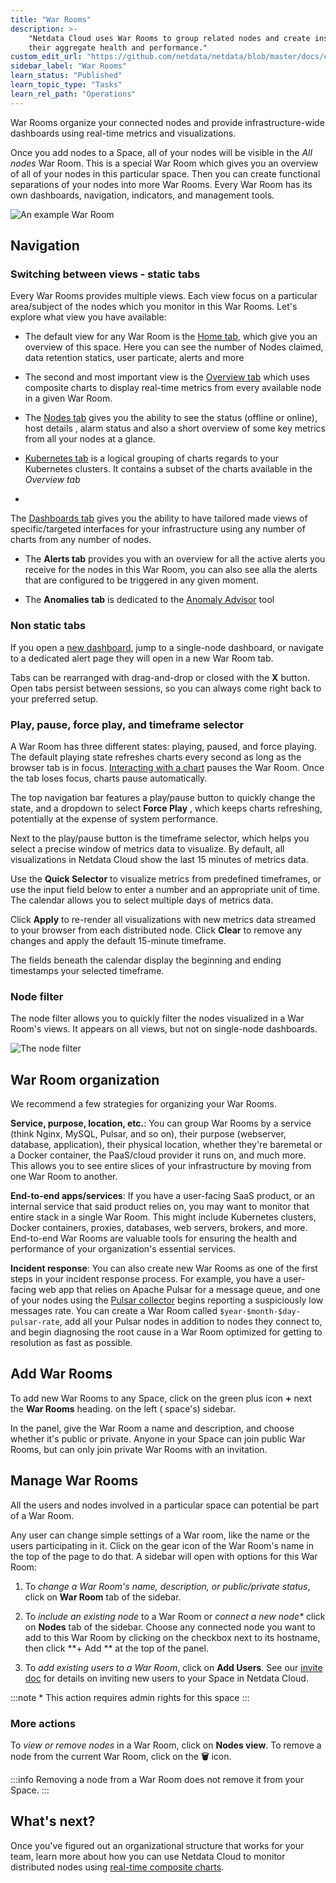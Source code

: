 ```yaml
---
title: "War Rooms"
description: >-
    "Netdata Cloud uses War Rooms to group related nodes and create insightful compositedashboards based on
    their aggregate health and performance."
custom_edit_url: "https://github.com/netdata/netdata/blob/master/docs/cloud/war-rooms.md"
sidebar_label: "War Rooms"
learn_status: "Published"
learn_topic_type: "Tasks"
learn_rel_path: "Operations"
---
```


War Rooms organize your connected nodes and provide infrastructure-wide dashboards using real-time metrics and
visualizations.

Once you add nodes to a Space, all of your nodes will be visible in the _All nodes_ War Room. This is a special War Room
which gives you an overview of all of your nodes in this particular space. Then you can create functional separations of
your nodes into more War Rooms. Every War Room has its own dashboards, navigation, indicators, and management tools.

![An example War Room](/img/cloud/main-page.png)

## Navigation

### Switching between views - static tabs

Every War Rooms provides multiple views. Each view focus on a particular area/subject of the nodes which you monitor in
this War Rooms. Let's explore what view you have available:

- The default view for any War Room is
  the [Home tab](https://github.com/netdata/netdata/blob/master/docs/cloud/visualize/overview.md#home), which give you
  an overview
  of this space. Here you can see the number of Nodes claimed, data retention statics, user particate, alerts and more

- The second and most important view is
  the [Overview tab](https://github.com/netdata/netdata/blob/master/docs/cloud/visualize/overview.md#overview) which
  uses composite
  charts to display real-time metrics from every available node in a given War Room.

- The [Nodes tab](https://github.com/netdata/netdata/blob/master/docs/cloud/visualize/nodes.md) gives you the ability to
  see the status (offline or online), host details
  , alarm status and also a short overview of some key metrics from all your nodes at a glance.

- [Kubernetes tab](https://github.com/netdata/netdata/blob/master/docs/cloud/visualize/kubernetes.md) is a logical
  grouping of charts regards to your Kubernetes clusters.
  It contains a subset of the charts available in the _Overview tab_

-

The [Dashboards tab](https://github.com/netdata/netdata/blob/master/docs/cloud/visualize/dashboards.md)
gives you the ability to have tailored made views of
specific/targeted interfaces for your infrastructure using any number of charts from any number of nodes.

- The **Alerts tab** provides you with an overview for all the active alerts you receive for the nodes in this War Room,
  you can also see alla the alerts that are configured to be triggered in any given moment.

- The **Anomalies tab** is dedicated to
  the [Anomaly Advisor](https://github.com/netdata/netdata/blob/master/docs/cloud/insights/anomaly-advisor.mdx) tool

### Non static tabs

If you open
a [new dashboard](https://github.com/netdata/netdata/blob/master/docs/cloud/visualize/dashboards.md),
jump to a single-node dashboard, or navigate to a dedicated alert page they will open in a new War Room tab.

Tabs can be rearranged with drag-and-drop or closed with the **X** button. Open tabs persist between sessions, so you
can always come right back to your preferred setup.

### Play, pause, force play, and timeframe selector

A War Room has three different states: playing, paused, and force playing. The default playing state refreshes charts
every second as long as the browser tab is in
focus. [Interacting with a chart](https://github.com/netdata/netdata/blob/master/docs/dashboard/interact-charts.mdx)
pauses
the War Room. Once the tab loses focus, charts pause automatically.

The top navigation bar features a play/pause button to quickly change the state, and a dropdown to select **Force Play**
, which keeps charts refreshing, potentially at the expense of system performance.

Next to the play/pause button is the timeframe selector, which helps you select a precise window of metrics data to
visualize. By default, all visualizations in Netdata Cloud show the last 15 minutes of metrics data.

Use the **Quick Selector** to visualize metrics from predefined timeframes, or use the input field below to enter a
number and an appropriate unit of time. The calendar allows you to select multiple days of metrics data.

Click **Apply** to re-render all visualizations with new metrics data streamed to your browser from each distributed
node. Click **Clear** to remove any changes and apply the default 15-minute timeframe.

The fields beneath the calendar display the beginning and ending timestamps your selected timeframe.

### Node filter

The node filter allows you to quickly filter the nodes visualized in a War Room's views. It appears on all views, but
not on single-node dashboards.

![The node filter](https://user-images.githubusercontent.com/12612986/172674440-df224058-2b2c-41da-bb45-f4eb82e342e5.png)

## War Room organization

We recommend a few strategies for organizing your War Rooms.

**Service, purpose, location, etc.**: You can group War Rooms by a service (think Nginx, MySQL, Pulsar, and so on),
their purpose (webserver, database, application), their physical location, whether they're baremetal or a Docker
container, the PaaS/cloud provider it runs on, and much more. This allows you to see entire slices of your
infrastructure by moving from one War Room to another.

**End-to-end apps/services**: If you have a user-facing SaaS product, or an internal service that said product relies
on, you may want to monitor that entire stack in a single War Room. This might include Kubernetes clusters, Docker
containers, proxies, databases, web servers, brokers, and more. End-to-end War Rooms are valuable tools for ensuring the
health and performance of your organization's essential services.

**Incident response**: You can also create new War Rooms as one of the first steps in your incident response process.
For example, you have a user-facing web app that relies on Apache Pulsar for a message queue, and one of your nodes
using the [Pulsar collector](https://github.com/netdata/go.d.plugin/blob/master/modules/pulsar/README.md) begins
reporting a suspiciously low messages rate. You can create a War Room called `$year-$month-$day-pulsar-rate`, add all
your Pulsar nodes in addition to nodes they connect to, and begin diagnosing the root cause in a War Room optimized for
getting to resolution as fast as possible.

## Add War Rooms

To add new War Rooms to any Space, click on the green plus icon **+** next the **War Rooms** heading. on the left (
space's) sidebar.

In the panel, give the War Room a name and description, and choose whether it's public or private. Anyone in your Space
can join public War Rooms, but can only join private War Rooms with an invitation.

## Manage War Rooms

All the users and nodes involved in a particular space can potential be part of a War Room.

Any user can change simple settings of a War room, like the name or the users participating in it. Click on the gear
icon of the War Room's name in the top of the page to do that. A sidebar will open with options for this War Room:

1. To _change a War Room's name, description, or public/private status_, click on **War Room** tab of the sidebar.

2. To _include an existing node_ to a War Room or _connect a new node*_ click on **Nodes** tab of the sidebar. Choose
   any
   connected node you want to add to this War Room by clicking on the checkbox next to its hostname, then click **+ Add
   **
   at the top of the panel.

3. To _add existing users to a War Room_, click on **Add Users**. See
   our [invite doc](https://github.com/netdata/netdata/blob/master/docs/cloud/manage/invite-your-team.md)
   for details on inviting new users to your Space in Netdata Cloud.

:::note
\* This action requires admin rights for this space
:::

### More actions

To _view or remove nodes_ in a War Room, click on **Nodes view**. To remove a node from the current War Room, click on
the **🗑** icon.

:::info
Removing a node from a War Room does not remove it from your Space.
:::

## What's next?

Once you've figured out an organizational structure that works for your team, learn more about how you can use Netdata
Cloud to monitor distributed nodes
using [real-time composite charts](https://github.com/netdata/netdata/blob/master/docs/cloud/visualize/overview.md).
